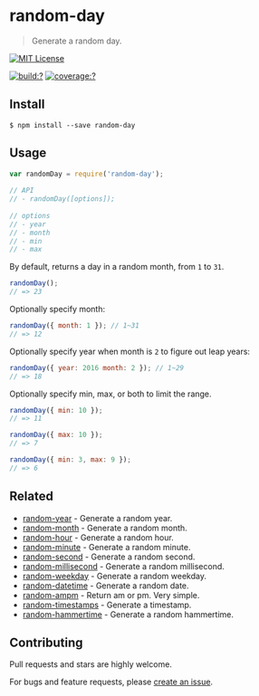 # random-day

> Generate a random day.

[![MIT License](https://img.shields.io/badge/license-MIT_License-green.svg?style=flat-square)](https://github.com/mock-end/random-day/blob/master/LICENSE)
  
[![build:?](https://img.shields.io/travis/mock-end/random-day/master.svg?style=flat-square)](https://travis-ci.org/mock-end/random-day)
[![coverage:?](https://img.shields.io/coveralls/mock-end/random-day/master.svg?style=flat-square)](https://coveralls.io/github/mock-end/random-day)
  
  
## Install
  
```
$ npm install --save random-day 
```
  
## Usage
  
```js
var randomDay = require('random-day');
  
// API
// - randomDay([options]);
  
// options
// - year
// - month
// - min
// - max
```

By default, returns a day in a random month, from `1` to `31`. 

```js
randomDay();
// => 23
```

Optionally specify month:

```js
randomDay({ month: 1 }); // 1~31
// => 12
```

Optionally specify year when month is `2` to figure out leap years:

```js
randomDay({ year: 2016 month: 2 }); // 1~29
// => 18
```

Optionally specify min, max, or both to limit the range.

```js
randomDay({ min: 10 });
// => 11

randomDay({ max: 10 });
// => 7

randomDay({ min: 3, max: 9 });
// => 6
```

## Related
  
- [random-year](https://github.com/mock-end/random-year) - Generate a random year.
- [random-month](https://github.com/mock-end/random-month) - Generate a random month.
- [random-hour](https://github.com/mock-end/random-hour) - Generate a random hour.
- [random-minute](https://github.com/mock-end/random-minute) - Generate a random minute.
- [random-second](https://github.com/mock-end/random-second) - Generate a random second.
- [random-millisecond](https://github.com/mock-end/random-millisecond) - Generate a random millisecond.
- [random-weekday](https://github.com/mock-end/random-weekday) - Generate a random weekday.
- [random-datetime](https://github.com/mock-end/random-datetime) - Generate a random date. 
- [random-ampm](https://github.com/mock-end/random-ampm) - Return am or pm. Very simple.
- [random-timestamps](https://github.com/mock-end/random-timestamps) - Generate a timestamp. 
- [random-hammertime](https://github.com/mock-end/random-hammertime) - Generate a random hammertime. 

  
## Contributing
  
Pull requests and stars are highly welcome.
  
For bugs and feature requests, please [create an issue](https://github.com/mock-end/random-day/issues/new).

